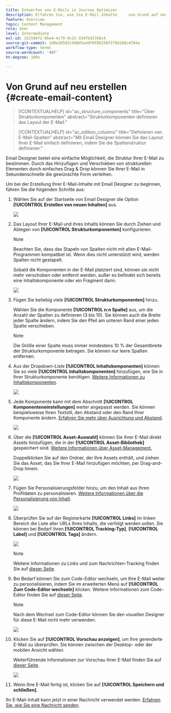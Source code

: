 ```yaml
---
title: Entwerfen von E-Mails in Journey Optimizer
description: Erfahren Sie, wie Sie E-Mail-Inhalte     von Grund auf neu entwerfen
feature: Overview
topic: Content Management
role: User
level: Intermediate
exl-id: 151594f2-85e4-4c79-9c15-334fbd3768c4
source-git-commit: 1d0e28583c500d5eddf9f88250f279d188c4784a
workflow-type: tm+mt
source-wordcount: '497'
ht-degree: 100%

---
```


# Von Grund auf neu erstellen {#create-email-content}

>[!CONTEXTUALHELP]
>id="ac_structure_components"
>title="Über Strukturkomponenten"
>abstract="Strukturkomponenten definieren das Layout der E-Mail."

>[!CONTEXTUALHELP]
>id="ac_edition_columns"
>title="Definieren von E-Mail-Spalten"
>abstract="Mit Email Designer können Sie das Layout Ihrer E-Mail einfach definieren, indem Sie die Spaltenstruktur definieren."

Email Designer bietet eine einfache Möglichkeit, die Struktur Ihrer E-Mail zu bestimmen. Durch das Hinzufügen und Verschieben von strukturellen Elementen durch einfaches Drag &amp; Drop können Sie Ihrer E-Mail in Sekundenschnelle die gewünschte Form verleihen.

Um bei der Erstellung Ihrer E-Mail-Inhalte mit Email Designer zu beginnen, führen Sie die folgenden Schritte aus:

1. Wählen Sie auf der Startseite von Email Designer die Option **[!UICONTROL Erstellen von neuen Inhalten]** aus.

   ![](assets/email_designer.png)

1. Das Layout Ihrer E-Mail und ihres Inhalts können Sie durch Ziehen und Ablegen von **[!UICONTROL Strukturkomponenten]** konfigurieren.

   >[!NOTE]
   >
   >Beachten Sie, dass das Stapeln von Spalten nicht mit allen E-Mail-Programmen kompatibel ist. Wenn dies nicht unterstützt wird, werden Spalten nicht gestapelt.
   >
   >Sobald die Komponenten in der E-Mail platziert sind, können sie nicht mehr verschoben oder entfernt werden, außer es befindet sich bereits eine Inhaltskomponente oder ein Fragment darin.

   ![](assets/email_designer_2.png)

1. Fügen Sie beliebig viele **[!UICONTROL Strukturkomponenten]** hinzu.

   Wählen Sie die Komponente **[!UICONTROL n:n Spalte]** aus, um die Anzahl der Spalten zu definieren (3 bis 10). Sie können auch die Breite jeder Spalte ändern, indem Sie den Pfeil am unteren Rand einer jeden Spalte verschieben.

   >[!NOTE]
   >
   >Die Größe einer Spalte muss immer mindestens 10 % der Gesamtbreite der Strukturkomponente betragen. Sie können nur leere Spalten entfernen.

1. Aus der Dropdown-Liste **[!UICONTROL Inhaltskomponenten]** können Sie so viele **[!UICONTROL Inhaltskomponenten]** hinzufügen, wie Sie in Ihrer Strukturkomponente benötigen. [Weitere Informationen zu Inhaltskomponenten](content-components.md).

   ![](assets/email_designer_3.png)

1. Jede Komponente kann mit dem Abschnitt **[!UICONTROL Komponenteneinstellungen]** weiter angepasst werden. Sie können beispielsweise Ihren Textstil, den Abstand oder den Rand Ihrer Komponente ändern. [Erfahren Sie mehr über Ausrichtung und Abstand](adjusting-vertical-alignment-and-padding.md).

   ![](assets/email_designer_4.png)

1. Über die **[!UICONTROL Asset-Auswahl]** können Sie Ihrer E-Mail direkt Assets hinzufügen, die in der **[!UICONTROL Asset-Bibliothek]** gespeichert sind. [Weitere Informationen über Asset-Management.](assets-essentials.md)

   Doppelklicken Sie auf den Ordner, der Ihre Assets enthält, und ziehen Sie das Asset, das Sie Ihrer E-Mail hinzufügen möchten, per Drag-and-Drop hinein.

   ![](assets/email_designer_5.png)

1. Fügen Sie Personalisierungsfelder hinzu, um den Inhalt aus Ihren Profildaten zu personalisieren. [Weitere Informationen über die Personalisierung von Inhalt](../personalization/personalize.md).

   ![](assets/email_designer_6.png)

1. Überprüfen Sie auf der Registerkarte **[!UICONTROL Links]** im linken Bereich die Liste aller URLs Ihres Inhalts, die verfolgt werden sollen. Sie können bei Bedarf ihren **[!UICONTROL Tracking-Typ]**, **[!UICONTROL Label]** und **[!UICONTROL Tags]** ändern.

   ![](assets/email_designer_7.png)

   >[!NOTE]
   >
   >Weitere Informationen zu Links und zum Nachrichten-Tracking finden Sie auf [dieser Seite](message-tracking.md).

1. Bei Bedarf können Sie zum Code-Editor wechseln, um Ihre E-Mail weiter zu personalisieren, indem Sie im erweiterten Menü auf **[!UICONTROL Zum Code-Editor wechseln]** klicken. Weitere Informationen zum Code-Editor finden Sie auf [dieser Seite](code-content.md#).

   >[!NOTE]
   >
   >Nach dem Wechsel zum Code-Editor können Sie den visuellen Designer für diese E-Mail nicht mehr verwenden.

   ![](assets/email_designer_26.png)

1. Klicken Sie auf **[!UICONTROL Vorschau anzeigen]**, um Ihre gerenderte E-Mail zu überprüfen. Sie können zwischen der Desktop- oder der mobilen Ansicht wählen.

   Weiterführende Informationen zur Vorschau Ihrer E-Mail finden Sie auf [dieser Seite](preview.md).

   ![](assets/email_designer_8.png)

1. Wenn Ihre E-Mail fertig ist, klicken Sie auf **[!UICONTROL Speichern und schließen]**.

Ihr E-Mail-Inhalt kann jetzt in einer Nachricht verwendet werden. [Erfahren Sie, wie Sie eine Nachricht senden](../messages/publish-manage-message.md).
